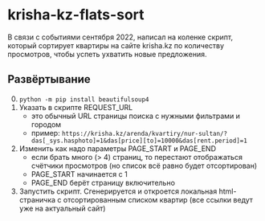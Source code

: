 # krisha-kz-flats-sort

В связи с событиями сентября 2022, написал на коленке скрипт, который сортирует квартиры на сайте krisha.kz по количеству просмотров, чтобы успеть ухватить новые предложения.

## Развёртывание
0. `python -m pip install beautifulsoup4`
1. Указать в скрипте REQUEST_URL
    - это обычный URL страницы поиска с нужными фильтрами и городом
    - пример: `https://krisha.kz/arenda/kvartiry/nur-sultan/?das[_sys.hasphoto]=1&das[price][to]=10000&das[rent.period]=1`
2. Изменить как надо параметры PAGE_START и PAGE_END
    - если брать много (> 4) страниц, то перестают отображаться счётчики просмотров (но список всё равно будет отсортирован)
    - PAGE_START начинается с 1
    - PAGE_END берёт страницу включительно
3. Запустить скрипт. Сгенерируется и откроется локальная html-страничка с отсортированным списком квартир (все ссылки ведут уже на актуальный сайт)
